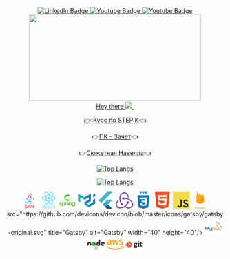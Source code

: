 <div id="header" align="center"

<div id="badges">
  <a href="your-linkedin-URL">
    <img src="https://img.shields.io/badge/teamspeak-grey?style=for-the-badge&logo=teamspeak&logoColor=white" alt="LinkedIn Badge"/>
  </a>
  <a href="https://steamcommunity.com/id/_Elitro/">
    <img src="https://img.shields.io/badge/Steam-blue?style=for-the-badge&logo=steam&logoColor=white" alt="Youtube Badge"/>
  <a href="https://www.faceit.com/ru/players/Elitro">
   <img src="https://img.shields.io/badge/Faceit-black?style=for-the-badge&logo=faceit&logoColor=orange" alt="Youtube Badge"/>
<div align="center">
  <img src="https://yandex-images.clstorage.net/9o5mvK453/ad6e7fZXqu/-rcdZn7ex44IYWenSsih0qoGPttN6IrQX_2XAzGTwqLRQjqVo0L2OJ9w0soEyFz0mhqLYrdclLWn4nu9Nmdh_b_uXTY_gICODXUsrQbSrcK_SiOYWKqT1Fikm1FY_-bVpisT89gyhhKHIdmZAtVBtIl2tXWnds7ulbNohTYZBaj7nxlmbsWIrCZzAYdE14v5tG082XK_qK53z8EbbOHFxoIVBdnGAaQmkzrijiD6ObWbe68ctlrC7LWib5AzHSW-_qQYXWTMpLI0XwGEZteh-YB_H_VsqrCrecrDCGPN9uC3Ey_j1iybHZ82xZ4N4CKws02nDZR-wvaro1yvCCATgfuaH2J874uyG3gIi37fqcOQYAXMf4CwjHr-zy1J8_bzoDYo8eMimTCPGdaoItcBnqhxgQKGfPnNvLxOrywwJof0pCpQTsCxtB9QHZVMyZ3mg14A3E-fgrh54cInUsb28ac4OfDZI4cOtib7kxTIO46EZKQFmEzVzJyiSKQZBia11ZIuTkbli7o4VRGbacGK7YZPEv1Vq7KGZfTOGE3W5vOIPS_q4AC7M40OwqwR4wOpqFmlM6JZ9sStv1qVMzw_qM2mKFRI_YuzL0MAt2nKhuGZaQDWV5WipE_tyRRAws_tpz0ayMQBgReYLPS6D8ILnL16rjKAZc_QqaRRuzgrOr3hrgpxY8CkshhKO49awrXzkFwi-GiXpqFmyuMmd8LS4o8SDsT-P4ctrSvmqzXoIo2_RJ8mknDAzraaTogtPSG2_awdXW7CoIIHXT6QR82g06JNO8lgrIy3UMH5IU707eKOEQ3H5D6tMq4n_5sM1yWQqGS9P5lR2-arkHGbPDIQvOKDJlVZ-IikCHAih0rvhs64eirKYJ2VoXTDyyVS5PbRvTA579cPti2ZLsGkDvsCkLF5sAW2efLXq6RKozYNApXHsS5PVdeigiRGJ4pA0aj_lWA__Wi2jZVV4c03SPE" width="400" height="200"/>
</div>

<div id="header" align="center"
<h1>
  Hey there
  <img src="https://media.giphy.com/media/hvRJCLFzcasrR4ia7z/giphy.gif" width="20px"/>
  
<img src="https://komarev.com/ghpvc/?username=elitro07&style=flat-square&color=blue" alt=""/>

:point_right::[Курс по STEPIK](https://elitro07.github.io/PredmetyLN/):point_left:

:point_right:[ПК - Зачет](https://elitro07.github.io/ArxetectureAparatnix/READYY.html):point_left:

:point_right:[Сюжетная Навелла](https://madbread67.github.io/PachasIK_algoritmisation/stud+zachet11.html):point_left:

[![Top Langs](https://github-readme-stats.vercel.app/api/top-langs/?username=elito07)](https://github.com/anuraghazra/github-readme-stats)

[![Top Langs](https://github-readme-stats.vercel.app/api/top-langs/?username=elitro07&layout=compact&theme=vision-friendly-dark)](https://github.com/anuraghazra/github-readme-stats)

<div>
  <img src="https://github.com/devicons/devicon/blob/master/icons/java/java-original-wordmark.svg" title="Java" alt="Java" width="40" height="40"/> 
  <img src="https://github.com/devicons/devicon/blob/master/icons/react/react-original-wordmark.svg" title="React" alt="React" width="40" height="40"/> 
  <img src="https://github.com/devicons/devicon/blob/master/icons/spring/spring-original-wordmark.svg" title="Spring" alt="Spring" width="40" height="40"/> 
  <img src="https://github.com/devicons/devicon/blob/master/icons/materialui/materialui-original.svg" title="Material UI" alt="Material UI" width="40" height="40"/> 
  <img src="https://github.com/devicons/devicon/blob/master/icons/flutter/flutter-original.svg" title="Flutter" alt="Flutter" width="40" height="40"/> 
  <img src="https://github.com/devicons/devicon/blob/master/icons/redux/redux-original.svg" title="Redux" alt="Redux " width="40" height="40"/> 
  <img src="https://github.com/devicons/devicon/blob/master/icons/css3/css3-plain-wordmark.svg"  title="CSS3" alt="CSS" width="40" height="40"/> 
  <img src="https://github.com/devicons/devicon/blob/master/icons/html5/html5-original.svg" title="HTML5" alt="HTML" width="40" height="40"/> 
  <img src="https://github.com/devicons/devicon/blob/master/icons/javascript/javascript-original.svg" title="JavaScript" alt="JavaScript" width="40" height="40"/> 
  <img src="https://github.com/devicons/devicon/blob/master/icons/firebase/firebase-plain-wordmark.svg" title="Firebase" alt="Firebase" width="40" height="40"/> 
  src="https://github.com/devicons/devicon/blob/master/icons/gatsby/gatsby-original.svg" title="Gatsby"  alt="Gatsby" width="40" height="40"/> 
  <img src="https://github.com/devicons/devicon/blob/master/icons/mysql/mysql-original-wordmark.svg" title="MySQL"  alt="MySQL" width="40" height="40"/> 
  <img src="https://github.com/devicons/devicon/blob/master/icons/nodejs/nodejs-original-wordmark.svg" title="NodeJS" alt="NodeJS" width="40" height="40"/> 
  <img src="https://github.com/devicons/devicon/blob/master/icons/amazonwebservices/amazonwebservices-plain-wordmark.svg" title="AWS" alt="AWS" width="40" height="40"/> 
  <img src="https://github.com/devicons/devicon/blob/master/icons/git/git-original-wordmark.svg" title="Git" **alt="Git" width="40" height="40"/>
</div>
